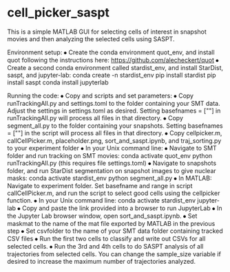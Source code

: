 # cell_picker_saspt

This is a simple MATLAB GUI for selecting cells of interest in snapshot movies and then analyzing the selected cells using SASPT.

Environment setup:
⦁	Create the conda environment quot_env, and install quot following the instructions here: https://github.com/alecheckert/quot
⦁	Create a second conda environment called stardist_env, and install StarDist, saspt, and jupyter-lab:
conda create -n stardist_env
pip install stardist
pip install saspt
conda install jupyterlab

Running the code:
⦁	Copy and scripts and set parameters:
⦁	Copy runTrackingAll.py and settings.toml to the folder containing your SMT data.  Adjust the settings in settings.toml as desired. Setting basefnames =  [""] in runTrackingAll.py will process all files in that directory.
⦁	Copy segment_all.py to the folder containing your snapshots. Setting basefnames =  [""] in the script will process all files in that directory.
⦁	Copy cellpicker.m, callCellPicker.m, placeholder.png, sort_and_saspt.ipynb, and traj_sorting.py to your experiment folder
⦁	In your Unix command line:
⦁	Navigate to SMT folder and run tracking on SMT movies:
conda activate quot_env
python runTrackingAll.py (this requires file settings.toml)
⦁	Navigate to snapshots folder, and run StarDist segmentation on snapshot images to give nuclear masks:
conda activate stardist_env
python segment_all.py
⦁	In MATLAB: Navigate to experiment folder. Set basefname and range in script callCellPicker.m, and run the script to select good cells using the cellpicker function.
⦁	In your Unix command line:
conda activate stardist_env 
jupyter-lab
⦁	Copy and paste the link provided into a browser to run JupyterLab
⦁	In the Jupyter Lab browser window, open sort_and_saspt.ipynb.
⦁	Set maskmat to the name of the mat file exported by MATLAB in the previous step
⦁	Set csvfolder to the name of your SMT data folder containing tracked CSV files
⦁	Run the first two cells to classify and write out CSVs for all selected cells.
⦁	Run the 3rd and 4th cells to do SASPT analysis of all trajectories from selected cells. You can change the sample_size variable if desired to increase the maximum number of trajectories analyzed.


